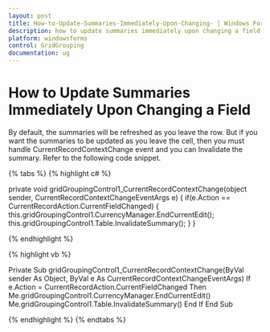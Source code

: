 ```yaml
---
layout: post
title: How-to-Update-Summaries-Immediately-Upon-Changing- | Windows Forms | Syncfusion
description: how to update summaries immediately upon changing a field
platform: windowsforms
control: GridGrouping
documentation: ug
---
```


# How to Update Summaries Immediately Upon Changing a Field

By default, the summaries will be refreshed as you leave the row. But if you want the summaries to be updated as you leave the cell, then you must handle CurrentRecordContextChange event and you can Invalidate the summary. Refer to the following code snippet.

{% tabs %}
{% highlight c# %}

private void gridGroupingControl1_CurrentRecordContextChange(object sender, CurrentRecordContextChangeEventArgs e)
{
     if(e.Action == CurrentRecordAction.CurrentFieldChanged)
     {
         this.gridGroupingControl1.CurrencyManager.EndCurrentEdit();
         this.gridGroupingControl1.Table.InvalidateSummary();
     }
}

{% endhighlight  %}

{% highlight vb %}

Private Sub gridGroupingControl1_CurrentRecordContextChange(ByVal sender As Object, ByVal e As CurrentRecordContextChangeEventArgs)
If e.Action = CurrentRecordAction.CurrentFieldChanged Then
Me.gridGroupingControl1.CurrencyManager.EndCurrentEdit()
Me.gridGroupingControl1.Table.InvalidateSummary()
End If
End Sub

{% endhighlight  %}
{% endtabs %}
